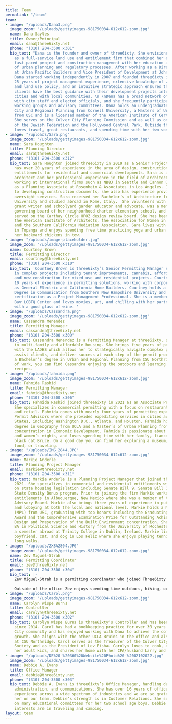 ```yaml
---
title: Team
permalink: "/team"
team:
- image: "/uploads/Dana3.png"
  image_zoom: "/uploads/gettyimages-981750034-612x612-zoom.jpg"
  name: Dana Sayles
  title: Owner/Principal
  email: dana@three6ixty.net
  phone: "(310) 204-3500 x301"
  bio_text: "Dana is the founder and owner of three6ixty. She envisioned the company
    as a full-service land use and entitlement firm that combined her experience with
    fast-paced project and construction management with her education and knowledge
    of urban planning and regulatory processes. After working as a Director of Development
    at Urban Pacific Builders and Vice President of Development at John Laing Homes,
    Dana started working independently in 2007 and founded three6ixty in 2012.  Dana’s
    25 years of project management experience, extensive knowledge of zoning code
    and land use policy, and an intuitive strategic approach ensures that three6ixty
    clients have the best guidance with their development projects internally, with
    cities and with local communities. \n \nDana has a broad network of relationships
    with city staff and elected officials, and she frequently participates with policy
    working groups and advisory committees. Dana holds an undergraduate degree in
    City and Regional Planning from Cornell University, a Masters of Urban Planning
    from USC and is a licensed member of the American Institute of Certified Planners.
    She serves on the Culver City Planning Commission and as well as on the boards
    of the Jewish Federation and the Hollywood Central Park. Outside the office, Dana
    loves travel, great restaurants, and spending time with her two sons."
- image: "/uploads/Sara.png"
  image_zoom: "/uploads/gettyimages-981750034-612x612-zoom.jpg"
  name: Sara Houghton
  title: Planning Director
  email: sara@three6ixty.net
  phone: "(310) 204-3500 x312"
  bio_text: Sara Houghton joined three6ixty in 2019 as a Senior Project Manager and
    has over 20 years of experience in the area of design, construction and land-use
    entitlements for residential and commercial developments. Sara is a registered
    architect and her professional experience in the field of architecture included
    working at international firms such as NBBJ in Seattle and Cannon Design, and
    as a Planning Associate at Rosenheim & Associates in Los Angeles. In addition
    to developing construction documents, she also has experience providing construction
    oversight services. Sara received her Bachelor’s of Architecture from Cornell
    University and studied abroad in Rome, Italy.  She volunteers with LAUSD as a
    grant writer and schoolyard garden educator and advocate, was a member of the
    governing board of her neighborhood charter elementary school, and previously
    served on the Carthay Circle HPOZ design review board. She has been a member of
    the American Institute of Architects, the Association for Women in Architecture,
    and the Southern California Mediation Association. Sara lives with her family
    in Topanga and enjoys spending free time practicing yoga and urban farming with
    her backyard chickens in tow.
- image: "/uploads/image-placeholder.jpg"
  image_zoom: "/uploads/gettyimages-981750034-612x612-zoom.jpg"
  name: Courtney Brown
  title: Permitting Director
  email: courtney@three6ixty.net
  phone: "(310) 204-3500 x310"
  bio_text: 'Courtney Brown is three6ixty’s Senior Permitting Manager specializing
    in complex projects including tenant improvements, cannabis, affordable housing,
    and new construction for mixed use and residential projects. Courtney brings over
    10 years of experience in permitting solutions, working with corporations such
    as General Electric and California Home Builders. Courtney holds a Bachelor’s
    Degree in Communication from Southern New Hampshire University and has a forthcoming
    certification as a Project Management Professional. She is a member of the South
    Bay LGBTQ Center and loves movies, art, and chilling with her partner and son
    with a good glass of wine. '
- image: "/uploads/Cassandra.png"
  image_zoom: "/uploads/gettyimages-981750034-612x612-zoom.jpg"
  name: Cassandra Menendez
  title: Permitting Manager
  email: cassandra@three6ixty.net
  phone: "(310) 204-3500 x309"
  bio_text: Cassandra Menendez is a Permitting Manager at three6ixty, specializing
    in multi-family and affordable housing. She brings five years of permitting experience
    with the LADBS which allows her to strategically navigate complex permitting issues,
    assist clients, and deliver success at each step of the permit process. She holds
    a Bachelor’s degree in Urban and Regional Planning from CSU Northridge. Outside
    of work, you can find Cassandra enjoying the outdoors and learning to cook new
    recipes.
- image: "/uploads/fahmida.png"
  image_zoom: "/uploads/gettyimages-981750034-612x612-zoom.jpg"
  name: Fahmida Rashid
  title: Permitting Manager
  email: fahmida@three6ixty.net
  phone: "(310) 204-3500 x306"
  bio_text: Fahmida Rashid joined three6ixty in 2021 as an Associate Permitting Manager.
    She specializes in commercial permitting with a focus on restaurants, office,
    and retail. Fahmida comes with nearly four years of permitting experience with
    Permit Advisors where she provided expediting services in cities across the United
    States, including Washington D.C., Atlanta, and Houston. Fahmida holds a Bachelor’s
    degree in Geography from UCLA and a Master’s of Urban Planning from USC with a
    concentration in Economic Development. Fahmida is passionate about social justice
    and women’s rights, and loves spending time with her family, fiancee, and her
    black cat Bruce. On a good day you can find her exploring a museum, enjoying good
    food, or traveling.
- image: "/uploads/IMG_2844.JPG"
  image_zoom: "/uploads/gettyimages-981750034-612x612-zoom.jpg"
  name: Markie Anderle
  title: Planning Project Manager
  email: markie@three6ixty.net
  phone: "(310) 204-3500 x311"
  bio_text: Markie Anderle is a Planning Project Manager that joined three6ixty in
    2021. She specializes in commercial and residential entitlements with a focus
    on state housing legislation including Senate Bill 9, Senate Bill 35, and the
    State Density Bonus program. Prior to joining the firm Markie worked on commercial
    entitlements in Albuquerque, New Mexico where she was a member of the City’s Transit
    Advisory Board. Markie also brings three years of experience in public policy
    and lobbying at both the local and national level. Markie holds a Master of Planning
    (MPL) from USC, graduating with top honors including the Graduating MPL Student
    Award and the Comprehensive Examination Prize for Outstanding Achievement in the
    Design and Preservation of the Built Environment concentration. She received her
    BA in Political Science and History from the University of Rochester, and spent
    a semester abroad at Trinity College in Dublin, Ireland. Markie lives with her
    boyfriend, cat, and dog in Los Feliz where she enjoys playing tennis and taking
    long walks.
- image: "/uploads/2X8A2804.JPG"
  image_zoom: "/uploads/gettyimages-981750034-612x612-zoom.jpg"
  name: Zev Miguel-Strah
  title: Permitting Coordinator
  email: zev@three6ixty.net
  phone: "(310) 204-3500 x304"
  bio_text: |-
    Zev Miguel-Strah is a permitting coordinator who joined Three6ixty in October of 2021. Before Three6ixty, Zev was working as a project coordinator for Redcar Properties, a commercial development group based out of Santa Monica, CA. Zev attended NYU’s, Gallatin School of Individualized Study, and Perdue University where he plans to finish his degree.

    Outside of the office Zev enjoys spending time outdoors, hiking, ocean swimming and spending time with his wife and their two cats.
- image: "/uploads/Carol.png"
  image_zoom: "/uploads/gettyimages-981750034-612x612-zoom.jpg"
  name: Carolyn Wispe Burns
  title: Controller
  email: carolyn@three6ixty.net
  phone: "(310) 204-3500 x302"
  bio_text: Carolyn Wispe Burns is three6ixty’s Controller and has been with the firm
    since 2014. Carol has had a bookkeeping practice for over 30 years in the Culver
    City community and has enjoyed working with Dana to achieve the company’s dynamic
    growth. She aligns with the other UCLA Bruins in the office and also studied accounting
    at CSU Northridge. Carol serves as the Treasurer of the Culver City Historical
    Society and as the President of Lev Eisha. Carolyn loves to cook, especially with
    her adult kids, and shares her home with her CPA/husband Larry and her dog Hazel.
- image: "/uploads/DE%20-%20360%20Website%20Photo%20-%2002102022.jpg"
  image_zoom: "/uploads/gettyimages-981750034-612x612-zoom.jpg"
  name: Debbie A. Evans
  title: Office Manager
  email: debbie@three6ixty.net
  phone: "(310) 204-3500 x303"
  bio_text: Debbie A. Evans is three6ixty’s Office Manager, handling daily operations,
    administration, and communications. She has over 16 years of office management
    experience across a wide spectrum of industries and we are so grateful to have
    her on our team. Debbie’s strength is in Customer Relations. She served/serves
    on many educational committees for her two school age boys. Debbie and her families
    interests are in traveling and camping.
layout: team
---
```


